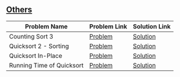 ## [Others]()

Problem Name|Problem Link|Solution Link
---|---|---
Counting Sort 3|[Problem](https://www.hackerrank.com/challenges/countingsort3/problem)|[Solution](/countingsort3.cpp)
Quicksort 2 - Sorting|[Problem](https://www.hackerrank.com/challenges/quicksort2/problem)|[Solution](/quicksort2.cpp)
Quicksort In-Place|[Problem](https://www.hackerrank.com/challenges/quicksort3/problem)|[Solution](/quicksort3.c)
Running Time of Quicksort|[Problem](https://www.hackerrank.com/challenges/quicksort4/problem)|[Solution](/quicksort4.cpp)
